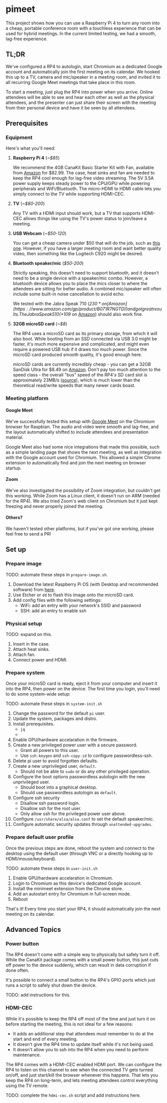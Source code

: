 # pimeet
This project shows how you can use a Raspberry Pi 4 to turn any room into a cheap, portable conference room with a touchless experience that can be used for hybrid meetings. In the current limited testing, we had a smooth, lag-free experience.

## TL;DR
We've configured a RP4 to autologin, start Chromium as a dedicated Google account and automatically join the first meeting on its calendar. We hooked this up to a TV, camera and mic/speaker in a meeting room, and invited it to all recurring Google Meet meetings that take place in this room.

To start a meeting, just plug the RP4 into power when you arrive. Online attendees will be able to see and hear each other as well as the physical attendees, and the presenter can just share their screen with the meeting from their personal device and have it be seen by all attendees.

## Prerequisites

### Equipment

Here's what you'll need:

1. **Raspberry Pi 4** (*~$85*)

   We recommend the 4GB CanaKit Basic Starter Kit with Fan, available from
   [Amazon](https://www.amazon.com/gp/product/B07VYC6S56) for $82.99.
   The case, heat sinks and fan are needed to keep the RP4 cool enough for
   lag-free video streaming. The 5V 3.5A power supply keeps steady power to
   the CPU/GPU while powering peripherals and WiFi/Bluetooth. The micro-HDMI
   to HDMI cable lets you simply connect to the TV while supporting HDMI-CEC.

1. **TV** (*~$80-200*)

   Any TV with a HDMI input should work, but a TV that supports HDMI-CEC allows
   things like using the TV's power status to join/leave a meeting.

1. **USB Webcam** (*~$50-120*)

   You can get a cheap camera under $50 that will do the job, such as
   [this one](https://www.amazon.com/gp/product/B072MMH33F). However, if you
   have a larger meeting room and want better quality video, then something like
   the Logitech C920 might be desired.

1. **Bluetooth speaker/mic** (*$50-200*)

   Strictly speaking, this doesn't need to support bluetooth, and it doesn't need
   to be a single device with a speaker/mic combo. However, a bluetooth device
   allows you to place the mics closer to where the attendees are sitting for better
   audio. A combined mic/speaker will often include some built-in noise cancellation
   to avoid echo.

   We tested with the Jabra Speak 710 (*$230* on
   [Amazon](https://www.amazon.com/gp/product/B071R7NGTD)) and got great results.
   The Jabra Speak 510 (*$109* on [Amazon](https://www.amazon.com/dp/B00AQUO5RI))
   should also work fine.

1. **32GB microSD card** (*~$8*)

   The RP4 uses a microSD card as its primary storage, from which it will also boot. While
   booting from an SSD connected via USB 3.0 might be faster, it's much more expensive and
   complicated, and might even require a powered USB hub if it draws too much power. Since
   the microSD card produced smooth quality, it's good enough here.

   microSD cards are currently incredibly cheap - you can get a 32GB SanDisk Ultra
   for $8.49 on [Amazon](https://www.amazon.com/dp/B073JWXGNT/). Don't pay too much attention
   to the speed class - the overall "bus" speed of the RP4's SD card slot is approximately
   23MB/s ([source](https://www.raspberrypi.org/forums/viewtopic.php?t=232148#p1421279)),
   which is much lower than the theoretical read/write speeds that many newer cards boast. 


### Meeting platform

#### Google Meet
We've successfully tested this setup with [Google Meet](https://meet.google.com/)
on the Chromium browser for Raspbian. The audio and video were smooth and lag-free,
and the layout automatically shifted to include attendees and presentation material.

Google Meet also had some nice integrations that made this possible, such as
a simple landing page that shows the next meeting, as well as integration with
the Google account used for Chromium. This allowed a simple Chrome extension to
automatically find and join the next meeting on browser startup.

#### Zoom
We've also investigated the possibility of Zoom integration, but couldn't get this
working. While Zoom has a Linux client, it doesn't run on ARM (needed for the RP4).
We also tried Zoom's web client on Chromium but it just kept freezing and never
properly joined the meeting.

#### Others?
We haven't tested other platforms, but if you've got one working, please feel free
to send a PR!

## Set up

### Prepare image

TODO: automate these steps in `prepare-image.sh`.

1. Download the latest Raspberry Pi OS (with Desktop and recommended software) from
   [here](https://www.raspberrypi.org/software/operating-systems/#raspberry-pi-os-32-bit).
1. Use Etcher or `dd` to flash this image onto the microSD card.
1. Add config files with the following settings:
   - WiFi: add an entry with your network's SSID and password
   - SSH: add an entry to enable ssh

### Physical setup

TODO: expand on this.
1. Insert in the case.
1. Attach heat sinks.
1. Attach fan.
1. Connect power and HDMI.

### Prepare system

Once your microSD card is ready, eject it from your computer and insert it into the RP4, then
power on the device. The first time you login, you'll need to do some system-wide setup:

TODO: automate these steps in `system-init.sh`

1. Change the password for the default `pi` user.
1. Update the system, packages and distro.
1. Install prerequisites.
   - `jq`
   - 
1. Enable GPU/hardware accelaration in the firmware.
1. Create a new privileged power user with a secure password.
   - Grant all powers to this user.
   - Use `ssh-keygen` and `ssh-copy-id` to configure passwordless-ssh.
1. Delete pi user to avoid forgotten defaults.
1. Create a new unprivileged user, `default`.
   - Should not be able to `sudo` or do any other privileged operation.
1. Configure the boot options passwordless autologin with the new unprivileged user.
   - Should boot into a graphical desktop.
   - Should use passwordless autologin as `default`. 
1. Configure ssh security
   - Disallow ssh password login.
   - Disallow ssh for the root user.
   - Only allow ssh for the privileged power user above.
1. Configure `/usr/share/alsa/alsa.conf` to set the default speaker/mic.
1. Configure automatic security updates through `unattended-upgrades`.

### Prepare default user profile

Once the previous steps are done, reboot the system and connect to the desktop
using the default user (through VNC or a directly hooking up to HDMI/mouse/keyboard).

TODO: automate these steps in `user-init.sh`

1. Enable GPU/hardware accelaration in Chromium.
1. Login to Chromium as this device's dedicated Google account.
1. Install the minimeet extension from the Chrome store.
1. Add an autostart entry for Chromium in full-screen mode.
1. Reboot

That's it! Every time you start your RP4, it should automatically join the next meeting
on its calendar.

## Advanced Topics

### Power button
The RP4 doesn't come with a simple way to physically but safely turn it off. While the CanaKit
package comes with a small power button, this just cuts off power to the device suddenly, which
can result in data corruption if done often.

It's possible to connect a small button to the RP4's GPIO ports which just runs a script to
safely shut down the device.

TODO: add instructions for this.

### HDMI-CEC
While it's possible to keep the RP4 off most of the time and just turn it on before starting
the meeting, this is not ideal for a few reasons:
- It adds an additional step that attendees must remember to do at the start and end
  of every meeting.
- It doesn't give the RP4 time to update itself while it's not being used.
- It doesn't allow you to ssh into the RP4 when you need to perform maintenance.

The RP4 comes with a HDMI-CEC enabled HDMI port. We can configure the RP4 to listen on this
channel to see when the connected TV gets turned on/off, and just start/kill the browser
whenever this happens. That lets you keep the RP4 on long-term, and lets meeting attendees
control everything using the TV remote.

TODO: complete the `hdmi-cec.sh` script and add instructions here.
